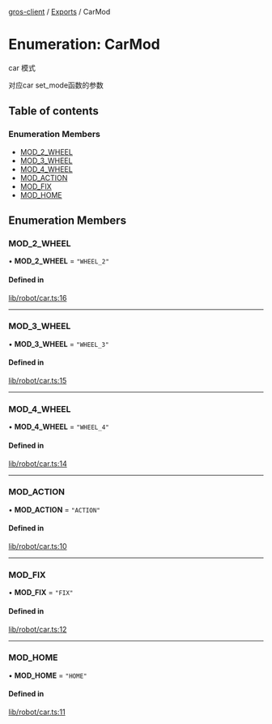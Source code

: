 [gros-client](sdks/sdk_js/readme.md) / [Exports](sdks/sdk_js/modules.md) / CarMod

# Enumeration: CarMod

car 模式

对应car set_mode函数的参数

## Table of contents

### Enumeration Members

- [MOD\_2\_WHEEL](CarMod.md#mod_2_wheel)
- [MOD\_3\_WHEEL](CarMod.md#mod_3_wheel)
- [MOD\_4\_WHEEL](CarMod.md#mod_4_wheel)
- [MOD\_ACTION](CarMod.md#mod_action)
- [MOD\_FIX](CarMod.md#mod_fix)
- [MOD\_HOME](CarMod.md#mod_home)

## Enumeration Members

### MOD\_2\_WHEEL

• **MOD\_2\_WHEEL** = ``"WHEEL_2"``

#### Defined in

[lib/robot/car.ts:16](https://github.com/FFTAI/gros_client_js/blob/bc9e358/lib/robot/car.ts#L16)

___

### MOD\_3\_WHEEL

• **MOD\_3\_WHEEL** = ``"WHEEL_3"``

#### Defined in

[lib/robot/car.ts:15](https://github.com/FFTAI/gros_client_js/blob/bc9e358/lib/robot/car.ts#L15)

___

### MOD\_4\_WHEEL

• **MOD\_4\_WHEEL** = ``"WHEEL_4"``

#### Defined in

[lib/robot/car.ts:14](https://github.com/FFTAI/gros_client_js/blob/bc9e358/lib/robot/car.ts#L14)

___

### MOD\_ACTION

• **MOD\_ACTION** = ``"ACTION"``

#### Defined in

[lib/robot/car.ts:10](https://github.com/FFTAI/gros_client_js/blob/bc9e358/lib/robot/car.ts#L10)

___

### MOD\_FIX

• **MOD\_FIX** = ``"FIX"``

#### Defined in

[lib/robot/car.ts:12](https://github.com/FFTAI/gros_client_js/blob/bc9e358/lib/robot/car.ts#L12)

___

### MOD\_HOME

• **MOD\_HOME** = ``"HOME"``

#### Defined in

[lib/robot/car.ts:11](https://github.com/FFTAI/gros_client_js/blob/bc9e358/lib/robot/car.ts#L11)
